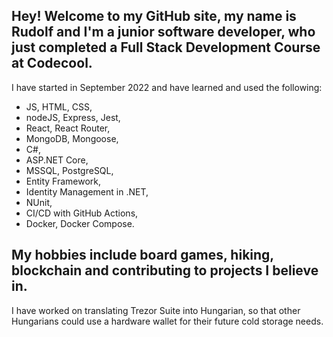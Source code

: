 ## Hey! Welcome to my GitHub site, my name is Rudolf and I'm a junior software developer, who just completed a Full Stack Development Course at Codecool.

I have started in September 2022 and have learned and used the following:
- JS, HTML, CSS,
- nodeJS, Express, Jest,
- React, React Router,
- MongoDB, Mongoose,
- C#,
- ASP.NET Core,
- MSSQL, PostgreSQL,
- Entity Framework,
- Identity Management in .NET,
- NUnit,
- CI/CD with GitHub Actions,
- Docker, Docker Compose.

## My hobbies include board games, hiking, blockchain and contributing to projects I believe in.

I have worked on translating Trezor Suite into Hungarian, so that other Hungarians could use a hardware wallet for their future cold storage needs.

<!--
**hrudolf/hrudolf** is a ✨ _special_ ✨ repository because its `README.md` (this file) appears on your GitHub profile.

Here are some ideas to get you started:

- 🔭 I’m currently working on ...
- 🌱 I’m currently learning ...
- 👯 I’m looking to collaborate on ...
- 🤔 I’m looking for help with ...
- 💬 Ask me about ...
- 📫 How to reach me: ...
- 😄 Pronouns: ...
- ⚡ Fun fact: ...
-->
